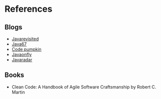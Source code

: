 # References

## Blogs

- [Javarevisited](http://javarevisited.blogspot.fr)
- [Java67](http://www.java67.com)
- [Code pumpkin](http://codepumpkin.com)
- [Javaonfly](http://javaonfly.blogspot.fr/)
- [Javaradar](https://javaradar.blogspot.com/)

## Books

- Clean Code: A Handbook of Agile Software Craftsmanship
  by Robert C. Martin

<!-- http://javarevisited.blogspot.fr/2013/01/top-5-java-programming-books-best-good.html
http://javarevisited.blogspot.fr/2015/07/5-data-structure-and-algorithm-books-best-must-read.html-->